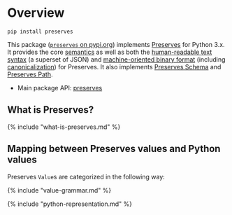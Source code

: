 # Overview

```shell
pip install preserves
```

This package ([`preserves` on pypi.org](https://pypi.org/project/preserves/)) implements
[Preserves](https://preserves.dev/) for Python 3.x. It provides the core [semantics][] as well
as both the [human-readable text syntax](text) (a superset of JSON) and [machine-oriented
binary format](binary) (including
[canonicalization](https://preserves.dev/canonical-binary.html)) for Preserves. It also
implements [Preserves Schema](schema) and [Preserves Path](path).

 - Main package API: [preserves](api)

## What is Preserves?

{% include "what-is-preserves.md" %}

## Mapping between Preserves values and Python values

Preserves `Value`s are categorized in the following way:

{% include "value-grammar.md" %}

{% include "python-representation.md" %}

[semantics]: https://preserves.dev/preserves.html#semantics
